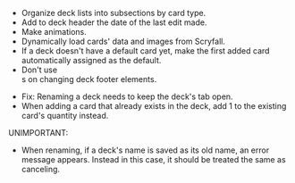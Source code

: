 - Organize deck lists into subsections by card type.
- Add to deck header the date of the last edit made.
- Make animations.
- Dynamically load cards' data and images from Scryfall.
- If a deck doesn't have a default card yet, make the first added card automatically assigned as the default.
- Don't use <form>s on changing deck footer elements.
- Fix: Renaming a deck needs to keep the deck's tab open.
- When adding a card that already exists in the deck, add 1 to the existing card's quantity instead.


UNIMPORTANT:

- When renaming, if a deck's name is saved as its old name, an error message appears. Instead in this case, it should be treated the same as canceling.